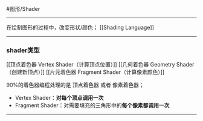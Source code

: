 #图形/Shader
***
在绘制图形的过程中，改变形状/颜色；
[[Shading Language]]

***
### shader类型
[[顶点着色器 Vertex Shader（计算顶点位置）]]
[[几何着色器 Geometry Shader（创建新顶点）]]
[[片元着色器 Fragment Shader（计算像素颜色）]]

90%的着色器编程处理的是 顶点着色器 或者 像素着色器；
-   Vertex Shader：**对每个顶点调用一次**
-   Fragment Shader：对需要填充的三角形中的**每个像素都调用一次**
***

